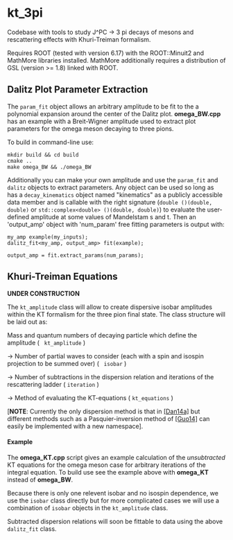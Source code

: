 # kt_3pi
Codebase with tools to study J^PC -> 3 pi decays of mesons and rescattering effects with Khuri-Treiman formalism.

Requires ROOT (tested with version 6.17) with the ROOT::Minuit2 and MathMore libraries installed.
MathMore additionally requires a distribution of GSL (version >= 1.8) linked with ROOT.

## Dalitz Plot Parameter Extraction
The `param_fit` object allows an arbitrary amplitude to be fit to the a polynomial expansion around the center of the Dalitz plot. __omega_BW.cpp__ has an example with a Breit-Wigner amplitude used to extract plot parameters for the omega meson decaying to three pions.   

To build in command-line use:
```
mkdir build && cd build
cmake ..
make omega_BW && ./omega_BW
```

Additionally you can make your own amplitude and use the `param_fit` and `dalitz` objects to extract parameters. Any object can be used so long as has a `decay_kinematics` object named "kinematics" as a publicly accessible data member and is callable with the right signature (```double ()(double, double)```
or
```std::complex<double> ()(double, double)```)
to evaluate the user-defined amplitude at some values of Mandelstam s and t. Then an 'output_amp' object with 'num_param' free fitting parameters is output with:

```
my_amp example(my_inputs);
dalitz_fit<my_amp, output_amp> fit(example);

output_amp = fit.extract_params(num_params);
```

## Khuri-Treiman Equations
__UNDER CONSTRUCTION__

The ```kt_amplitude``` class will allow to create dispersive isobar amplitudes within the KT formalism for the three pion final state.
The class structure will be laid out as:

Mass and quantum numbers of decaying particle which define the amplitude ( ``` kt_amplitude``` )

 -> Number of partial waves to consider (each with a spin and isospin projection to be summed over) ( ``` isobar``` )

 -> Number of subtractions in the dispersion relation and iterations of the rescattering ladder ( ```iteration``` )

 -> Method of evaluating the KT-equations ( ```kt_equations``` )

 [__NOTE__: Currently the only dispersion method is that in [[Dan14a]](https://arxiv.org/abs/1409.7708) but different methods such as a Pasquier-inversion method of [[Guo14]](https://arxiv.org/abs/1412.3970) can easily be implemented with a new namespace].

 #### Example
The __omega_KT.cpp__ script gives an example calculation of the _unsubtracted_ KT equations for the omega meson case for arbitrary iterations of the integral equation. To build use see the example above with __omega_KT__ instead of __omega_BW__.

Because there is only one relevent isobar and no isospin dependence, we use the `isobar` class directly but for more complicated cases we will use a combination of `isobar` objects in the `kt_amplitude` class.

Subtracted dispersion relations will soon be fittable to data using the above `dalitz_fit` class.
